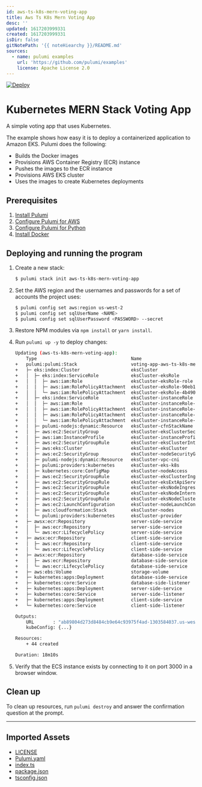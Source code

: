 ```yaml
---
id: aws-ts-k8s-mern-voting-app
title: Aws Ts K8s Mern Voting App
desc: ''
updated: 1617203999331
created: 1617203999331
isDir: false
gitNotePath: '{{ noteHiearchy }}/README.md'
sources:
  - name: pulumi examples
    url: 'https://github.com/pulumi/examples'
    license: Apache License 2.0
---
```

[![Deploy](https://get.pulumi.com/new/button.svg)](https://app.pulumi.com/new)

# Kubernetes MERN Stack Voting App

A simple voting app that uses Kubernetes.

The example shows how easy it is to deploy a containerized application to Amazon EKS. Pulumi does the following:

- Builds the Docker images
- Provisions AWS Container Registry (ECR) instance
- Pushes the images to the ECR instance
- Provisions AWS EKS cluster
- Uses the images to create Kubernetes deployments

## Prerequisites

1. [Install Pulumi](https://www.pulumi.com/docs/get-started/install/)
2. [Configure Pulumi for AWS](https://www.pulumi.com/docs/intro/cloud-providers/aws/setup/)
3. [Configure Pulumi for Python](https://www.pulumi.com/docs/intro/languages/python/)
4. [Install Docker](https://docs.docker.com/engine/installation/)

## Deploying and running the program

1. Create a new stack:

   ```bash
   $ pulumi stack init aws-ts-k8s-mern-voting-app
   ```

2. Set the AWS region and the usernames and passwords for a set of accounts the project uses:

   ```bash
   $ pulumi config set aws:region us-west-2
   $ pulumi config set sqlUserName <NAME>
   $ pulumi config set sqlUserPassword <PASSWORD> --secret
   ```

3. Restore NPM modules via `npm install` or `yarn install`.

4. Run `pulumi up -y` to deploy changes:

   ```bash
   Updating (aws-ts-k8s-mern-voting-app):
       Type                                   Name                                          Status       Info
   +   pulumi:pulumi:Stack                    voting-app-aws-ts-k8s-mern-voting-app         created     
   +   ├─ eks:index:Cluster                   eksCluster                                    created     
   +   │  ├─ eks:index:ServiceRole            eksCluster-eksRole                            created     
   +   │  │  ├─ aws:iam:Role                  eksCluster-eksRole-role                       created     
   +   │  │  ├─ aws:iam:RolePolicyAttachment  eksCluster-eksRole-90eb1c99                   created     
   +   │  │  └─ aws:iam:RolePolicyAttachment  eksCluster-eksRole-4b490823                   created     
   +   │  ├─ eks:index:ServiceRole            eksCluster-instanceRole                       created     
   +   │  │  ├─ aws:iam:Role                  eksCluster-instanceRole-role                  created     
   +   │  │  ├─ aws:iam:RolePolicyAttachment  eksCluster-instanceRole-e1b295bd              created     
   +   │  │  ├─ aws:iam:RolePolicyAttachment  eksCluster-instanceRole-3eb088f2              created     
   +   │  │  └─ aws:iam:RolePolicyAttachment  eksCluster-instanceRole-03516f97              created     
   +   │  ├─ pulumi-nodejs:dynamic:Resource   eksCluster-cfnStackName                       created     
   +   │  ├─ aws:ec2:SecurityGroup            eksCluster-eksClusterSecurityGroup            created     
   +   │  ├─ aws:iam:InstanceProfile          eksCluster-instanceProfile                    created     
   +   │  ├─ aws:ec2:SecurityGroupRule        eksCluster-eksClusterInternetEgressRule       created     
   +   │  ├─ aws:eks:Cluster                  eksCluster-eksCluster                         created     
   +   │  ├─ aws:ec2:SecurityGroup            eksCluster-nodeSecurityGroup                  created     
   +   │  ├─ pulumi-nodejs:dynamic:Resource   eksCluster-vpc-cni                            created     
   +   │  ├─ pulumi:providers:kubernetes      eksCluster-eks-k8s                            created     
   +   │  ├─ kubernetes:core:ConfigMap        eksCluster-nodeAccess                         created     
   +   │  ├─ aws:ec2:SecurityGroupRule        eksCluster-eksClusterIngressRule              created     
   +   │  ├─ aws:ec2:SecurityGroupRule        eksCluster-eksExtApiServerClusterIngressRule  created     
   +   │  ├─ aws:ec2:SecurityGroupRule        eksCluster-eksNodeIngressRule                 created     
   +   │  ├─ aws:ec2:SecurityGroupRule        eksCluster-eksNodeInternetEgressRule          created     
   +   │  ├─ aws:ec2:SecurityGroupRule        eksCluster-eksNodeClusterIngressRule          created     
   +   │  ├─ aws:ec2:LaunchConfiguration      eksCluster-nodeLaunchConfiguration            created     
   +   │  ├─ aws:cloudformation:Stack         eksCluster-nodes                              created     
   +   │  └─ pulumi:providers:kubernetes      eksCluster-provider                           created     
   +   ├─ awsx:ecr:Repository                 server-side-service                           created     
   +   │  ├─ aws:ecr:Repository               server-side-service                           created     
   +   │  └─ aws:ecr:LifecyclePolicy          server-side-service                           created     
   +   ├─ awsx:ecr:Repository                 client-side-service                           created     
   +   │  ├─ aws:ecr:Repository               client-side-service                           created     
   +   │  └─ aws:ecr:LifecyclePolicy          client-side-service                           created     
   +   ├─ awsx:ecr:Repository                 database-side-service                         created     
   +   │  ├─ aws:ecr:Repository               database-side-service                         created     
   +   │  └─ aws:ecr:LifecyclePolicy          database-side-service                         created     
   +   ├─ aws:ebs:Volume                      storage-volume                                created     
   +   ├─ kubernetes:apps:Deployment          database-side-service                         created     
   +   ├─ kubernetes:core:Service             database-side-listener                        created     
   +   ├─ kubernetes:apps:Deployment          server-side-service                           created     
   +   ├─ kubernetes:core:Service             server-side-listener                          created     
   +   ├─ kubernetes:apps:Deployment          client-side-service                           created     
   +   └─ kubernetes:core:Service             client-side-listener                          created     

   Outputs:
       URL       : "ab89804d273d8484cb9e64c93975f4ad-1303584037.us-west-2.elb.amazonaws.com"
       kubeConfig: {...}

   Resources:
       + 44 created

   Duration: 18m10s
   ```

5. Verify that the ECS instance exists by connecting to it on port 3000 in a browser window.

## Clean up

To clean up resources, run `pulumi destroy` and answer the confirmation question at the prompt.

* * *

## Imported Assets

- [LICENSE](/assets/license)
- [Pulumi.yaml](/assets/pulumi.yaml)
- [index.ts](/assets/index.ts)
- [package.json](/assets/package.json)
- [tsconfig.json](/assets/tsconfig.json)


